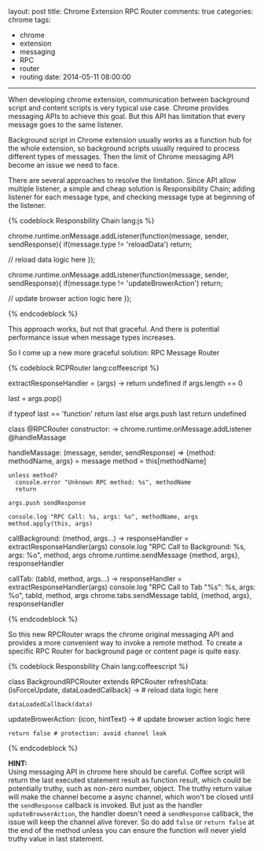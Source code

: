 layout: post
title: Chrome Extension RPC Router
comments: true
categories: chrome
tags:
  - chrome
  - extension
  - messaging
  - RPC
  - router
  - routing
date: 2014-05-11 08:00:00
---
When developing chrome extension, communication between background script and content scripts is very typical use case. Chrome provides messaging APIs to achieve this goal. But this API has limitation that every message goes to the same listener.

Background script in Chrome extension usually works as a function hub for the whole extension, so background scripts usually required to process different types of messages. Then the limit of Chrome messaging API become an issue we need to face.

There are several approaches to resolve the limitation. Since API allow multiple listener, a simple and cheap solution is Responsibility Chain; adding listener for each message type, and checking message type at beginning of the listener.

{% codeblock Responsbility Chain lang:js %}

chrome.runtime.onMessage.addListener(function(message, sender, sendResponse){
  if(message.type != 'reloadData')
    return;
  
  // reload data logic here
});

chrome.runtime.onMessage.addListener(function(message, sender, sendResponse){
  if(message.type != 'updateBrowerAction')
    return;
  
  // update browser action logic here
});

{% endcodeblock %}

This approach works, but not that graceful. And there is potential performance issue when message types increases.

So I come up a new more graceful solution: RPC Message Router

{% codeblock RCPRouter lang:coffeescript %}

extractResponseHandler = (args) ->
  return undefined if args.length == 0

  last = args.pop()

  if typeof last == 'function'
    return last
  else
    args.push last
    return undefined

class @RPCRouter
  constructor: ->
    chrome.runtime.onMessage.addListener @handleMassage

  handleMassage: (message, sender, sendResponse) =>
    {method: methodName, args} = message
    method = this[methodName]

    unless method?
      console.error "Unknown RPC method: %s", methodName
      return

    args.push sendResponse

    console.log "RPC Call: %s, args: %o", methodName, args
    method.apply(this, args)

  callBackground: (method, args...) ->
    responseHandler = extractResponseHandler(args)
    console.log "RPC Call to Background: %s, args: %o", method, args
    chrome.runtime.sendMessage {method, args}, responseHandler

  callTab: (tabId, method, args...) ->
    responseHandler = extractResponseHandler(args)
    console.log "RPC Call to Tab \"%s\": %s, args: %o", tabId, method, args
    chrome.tabs.sendMessage tabId, {method, args}, responseHandler

{% endcodeblock %}

So this new RPCRouter wraps the chrome original messaging API and provides a more convenient way to invoke a remote method. To create a specific RPC Router for background page or content page is quite easy.

{% codeblock Responsbility Chain lang:coffeescript %}

class BackgroundRPCRouter extends RPCRouter
  refreshData: (isForceUpdate, dataLoadedCallback) ->
    # reload data logic here

    dataLoadedCallback(data)

  updateBrowerAction: (icon, hintText) ->
    # update browser action logic here

    return false # protection: avoid channel leak

{% endcodeblock %}

**HINT:**  
Using messaging API in chrome here should be careful. Coffee script will return the last executed statement result as function result, which could be potentially truthy, such as non-zero number, object. The truthy return value will make the channel become a async channel, which won't be closed until the `sendResponse` callback is invoked. But just as the handler `updateBrowserAction`, the handler doesn't need a `sendResponse` callback, the issue will keep the channel alive forever. So do add `false` or `return false` at the end of the method unless you can ensure the function will never yield truthy value in last statement.